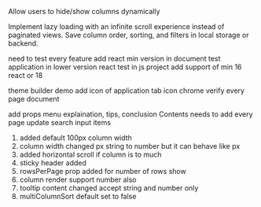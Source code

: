 Allow users to hide/show columns dynamically

<!-- Allow users to sort by multiple columns -->

Implement lazy loading with an infinite scroll experience instead of paginated views.
Save column order, sorting, and filters in local storage or backend.

<!-- clear sorting popup (important) -->

<!-- change theme code -->

<!-- row checkbox selection (single/all) (important) -->

<!-- column width (important) -->

need to test every feature
add react min version in document
test application in lower version react
test in js project
add support of min 16 react or 18

<!-- add theme in document how to change theme -->

theme builder
demo
add icon of application tab icon chrome
verify every page document

<!-- css information add in document -->
<!-- package css class names change needed with prefix -->
<!-- menu add theme -->
<!-- make dropdown menu to normal -->

add props menu
explaination, tips, conclusion
Contents needs to add every page
update search input items

<!-- fixed -->

1. added default 100px column width
2. column width changed px string to number but it can behave like px
3. added horizontal scroll if column is to much
4. sticky header added
5. rowsPerPage prop added for number of rows show
6. column render support number also
7. tooltip content changed accept string and number only
8. multiColumnSort default set to false
